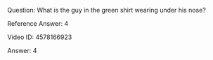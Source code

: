 Question: What is the guy in the green shirt wearing under his nose?

Reference Answer: 4

Video ID: 4578166923

Answer: 4

